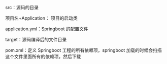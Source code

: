 src：源码的目录

项目名+Application： 项目的启动类

application.yml：Springboot 的配置文件

target：源码编译后的文件目录

pom.xml：定义 Springboot 工程的所有依赖项，springboot 加载的时候会扫描这个文件里面所有的依赖项，然后下载